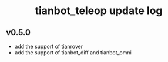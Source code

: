 <h1>
    <p align="center">tianbot_teleop update log </p>
</h1>

## v0.5.0
- add the support of tianrover
- add the support of tianbot_diff and tianbot_omni
